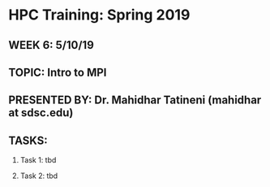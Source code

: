 # HPC Training:  Spring 2019
## WEEK 6: 5/10/19

## TOPIC:  Intro to MPI 
## PRESENTED BY: Dr. Mahidhar Tatineni (mahidhar  at  sdsc.edu)


## TASKS:
1. Task 1: tbd

2. Task 2: tbd


